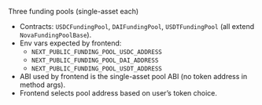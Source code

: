 Three funding pools (single-asset each)

- Contracts: `USDCFundingPool`, `DAIFundingPool`, `USDTFundingPool` (all extend `NovaFundingPoolBase`).
- Env vars expected by frontend:
  - `NEXT_PUBLIC_FUNDING_POOL_USDC_ADDRESS`
  - `NEXT_PUBLIC_FUNDING_POOL_DAI_ADDRESS`
  - `NEXT_PUBLIC_FUNDING_POOL_USDT_ADDRESS`
- ABI used by frontend is the single-asset pool ABI (no token address in method args).
- Frontend selects pool address based on user’s token choice.

